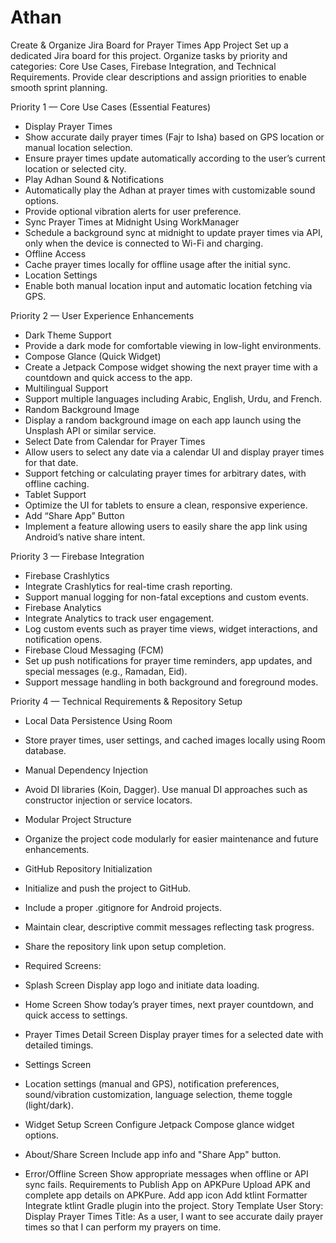 ﻿# Athan


Create & Organize Jira Board for Prayer Times App Project
Set up a dedicated Jira board for this project. Organize tasks by priority and categories: Core Use Cases, Firebase Integration, and Technical Requirements. Provide clear descriptions and assign priorities to enable smooth sprint planning.

Priority 1 — Core Use Cases (Essential Features)
- Display Prayer Times
- Show accurate daily prayer times (Fajr to Isha) based on GPS location or manual location selection.
- Ensure prayer times update automatically according to the user’s current location or selected city.
- Play Adhan Sound & Notifications
- Automatically play the Adhan at prayer times with customizable sound options.
- Provide optional vibration alerts for user preference.
- Sync Prayer Times at Midnight Using WorkManager
- Schedule a background sync at midnight to update prayer times via API, only when the device is connected to Wi-Fi and charging.
- Offline Access
- Cache prayer times locally for offline usage after the initial sync.
- Location Settings
- Enable both manual location input and automatic location fetching via GPS.


Priority 2 — User Experience Enhancements
- Dark Theme Support
- Provide a dark mode for comfortable viewing in low-light environments.
- Compose Glance (Quick Widget)
- Create a Jetpack Compose widget showing the next prayer time with a countdown and quick access to the app.
- Multilingual Support
- Support multiple languages including Arabic, English, Urdu, and French.
- Random Background Image
- Display a random background image on each app launch using the Unsplash API or similar service.
- Select Date from Calendar for Prayer Times
- Allow users to select any date via a calendar UI and display prayer times for that date.
- Support fetching or calculating prayer times for arbitrary dates, with offline caching.
- Tablet Support
- Optimize the UI for tablets to ensure a clean, responsive experience.
- Add “Share App” Button
- Implement a feature allowing users to easily share the app link using Android’s native share intent.


Priority 3 — Firebase Integration
- Firebase Crashlytics
- Integrate Crashlytics for real-time crash reporting.
- Support manual logging for non-fatal exceptions and custom events.
- Firebase Analytics
- Integrate Analytics to track user engagement.
- Log custom events such as prayer time views, widget interactions, and notification opens.
- Firebase Cloud Messaging (FCM)
- Set up push notifications for prayer time reminders, app updates, and special messages (e.g., Ramadan, Eid).
- Support message handling in both background and foreground modes.


Priority 4 — Technical Requirements & Repository Setup
- Local Data Persistence Using Room
- Store prayer times, user settings, and cached images locally using Room database.
- Manual Dependency Injection
- Avoid DI libraries (Koin, Dagger). Use manual DI approaches such as constructor injection or service locators.
- Modular Project Structure
- Organize the project code modularly for easier maintenance and future enhancements.
- GitHub Repository Initialization
- Initialize and push the project to GitHub.
- Include a proper .gitignore for Android projects.
- Maintain clear, descriptive commit messages reflecting task progress.
- Share the repository link upon setup completion.
  
- Required Screens:
  
- Splash Screen
Display app logo and initiate data loading.
- Home Screen
Show today’s prayer times, next prayer countdown, and quick access to settings.
- Prayer Times Detail Screen
Display prayer times for a selected date with detailed timings.
- Settings Screen
- Location settings (manual and GPS), notification preferences, sound/vibration customization, language selection, theme toggle (light/dark).
- Widget Setup Screen
Configure Jetpack Compose glance widget options.
- About/Share Screen
Include app info and "Share App" button.
- Error/Offline Screen
Show appropriate messages when offline or API sync fails.
Requirements to Publish App on APKPure
Upload APK and complete app details on APKPure.
Add app icon
Add ktlint Formatter
Integrate ktlint Gradle plugin into the project.
Story Template
User Story: Display Prayer Times
Title: As a user, I want to see accurate daily prayer times so that I can perform my prayers on time. 

